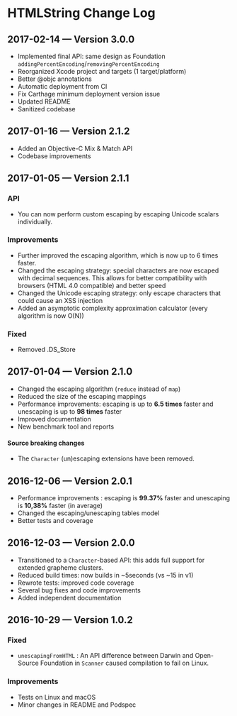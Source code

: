 # HTMLString Change Log

## 2017-02-14 — Version 3.0.0

- Implemented final API: same design as Foundation `addingPercentEncoding`/`removingPercentEncoding`
- Reorganized Xcode project and targets (1 target/platform)
- Better @objc annotations
- Automatic deployment from CI
- Fix Carthage minimum deployment version issue
- Updated README
- Sanitized codebase

## 2017-01-16 — Version 2.1.2

- Added an Objective-C Mix & Match API
- Codebase improvements

## 2017-01-05 — Version 2.1.1

### API

- You can now perform custom escaping by escaping Unicode scalars individually. 

### Improvements

- Further improved the escaping algorithm, which is now up to 6 times faster.
- Changed the escaping strategy: special characters are now escaped with decimal sequences. This allows for better compatibility with browsers (HTML 4.0 compatible) and better speed
- Changed the Unicode escaping strategy: only escape characters that could cause an XSS injection
- Added an asymptotic complexity approximation calculator (every algorithm is now O(N))

### Fixed

- Removed .DS_Store

## 2017-01-04 — Version 2.1.0

- Changed the escaping algorithm (`reduce` instead of `map`)
- Reduced the size of the escaping mappings
- Performance improvements: escaping is up to **6.5 times** faster and unescaping is up to **98 times** faster
- Improved documentation
- New benchmark tool and reports

#### Source breaking changes

- The `Character` (un)escaping extensions have been removed. 

## 2016-12-06 — Version 2.0.1

- Performance improvements : escaping is **99.37%** faster and unescaping is **10,38%** faster (in average)
- Changed the escaping/unescaping tables model
- Better tests and coverage

## 2016-12-03 — Version 2.0.0

- Transitioned to a `Character`-based API: this adds full support for extended grapheme clusters.
- Reduced build times: now builds in ~5seconds (vs ~15 in v1)
- Rewrote tests: improved code coverage
- Several bug fixes and code improvements
- Added independent documentation

## 2016-10-29 — Version 1.0.2

### Fixed

- `unescapingFromHTML` : An API difference between Darwin and Open-Source Foundation in `Scanner` caused compilation to fail on Linux.

### Improvements

- Tests on Linux and macOS
- Minor changes in README and Podspec
